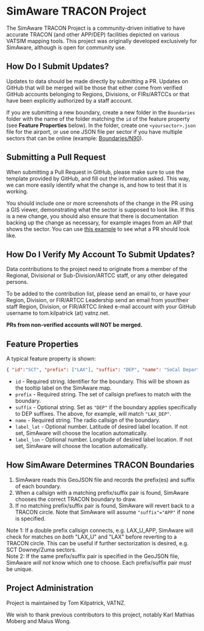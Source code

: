 # SimAware TRACON Project
The SimAware TRACON Project is a community-driven initiative to have accurate TRACON (and other APP/DEP) facilities depicted on various VATSIM mapping tools. This project was originally developed exclusively for SimAware, although is open for community use.

## How Do I Submit Updates?
Updates to data should be made directly by submitting a PR. Updates on GitHub that will be merged will be those that either come from verified GitHub accounts belonging to Regions, Divisions, or FIRs/ARTCCs or that have been explicitly authorized by a staff account.

If you are submitting a new boundary, create a new folder in the `Boundaries` folder with the name of the folder matching the `id` of the feature property (see **Feature Properties** below). In the folder, create one `<yoursector>.json` file for the airport, or use one JSON file per sector if you have multiple sectors that can be online (example: [Boundaries/N90](https://github.com/vatsimnetwork/simaware-tracon-project/tree/main/Boundaries/N90)).

## Submitting a Pull Request
When submitting a Pull Request in GitHub, please make sure to use the template provided by GitHub, and fill out the information asked. This way, we can more easily identify what the change is, and how to test that it is working.

You should include one or more screenshots of the change in the PR using a GIS viewer, demonstrating what the sector is supposed to look like. If this is a new change, you should also ensure that there is documentation backing up the change as necessary, for example images from an AIP that shows the sector. You can use [this example](https://github.com/vatsimnetwork/simaware-tracon-project/pull/294) to see what a PR should look like.

## How Do I Verify My Account To Submit Updates?

Data contributions to the project need to originate from a member of the Regional, Divisional or Sub-Division/ARTCC staff, or any other delegated persons.  

To be added to the contribution list, please send an email to, or have your Region, Division, or FIR/ARTCC Leadership send an email from your/their staff Region, Division, or FIR/ARTCC linked e-mail account with your GitHub username to tom.kilpatrick (at) vatnz.net. 

**PRs from non-verified accounts will NOT be merged.**


## Feature Properties
A typical feature property is shown:

```json
{ "id":"SCT", "prefix": ["LAX"], "suffix": "DEP", "name": "SoCal Departure" }
```

* `id` - Required string. Identifier for the boundary. This will be shown as the tooltip label on the SimAware map.
* `prefix` - Required string. The set of callsign prefixes to match with the boundary.
* `suffix` - Optional string. Set as `"DEP"` if the boundary applies specifically to DEP suffixes. The above, for example, will match `"LAX_DEP"`.
* `name` - Required string. The radio callsign of the boundary.
* `label_lat` - Optional number. Latitude of desired label location. If not set, SimAware will choose the location automatically.
* `label_lon` - Optional number. Longitude of desired label location. If not set, SimAware will choose the location automatically.

## How SimAware Determines TRACON Boundaries

1. SimAware reads this GeoJSON file and records the prefix(es) and suffix of each boundary.
2. When a callsign with a matching prefix/suffix pair is found, SimAware chooses the correct TRACON boundary to draw.
3. If no matching prefix/suffix pair is found, SimAware will revert back to a TRACON circle.  Note that SimAware will assume `"suffix"="APP"` if none is specified.

Note 1: If a double prefix callsign connects, e.g. LAX_U_APP, SimAware will check for matches on *both* "LAX_U" and "LAX" before reverting to a TRACON circle.  This can be useful if further sectorization is desired, e.g. SCT Downey/Zuma sectors.  
Note 2: If the same prefix/suffix pair is specified in the GeoJSON file, SimAware *will not* know which one to choose.  Each prefix/suffix pair *must* be unique.

## Project Administration

Project is maintained by Tom Kilpatrick, VATNZ. 

We wish to thank previous contributors to this project, notably Karl Mathias Moberg and Maius Wong.
